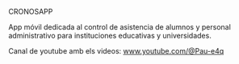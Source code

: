 CRONOSAPP

App móvil dedicada al control de asistencia de alumnos y personal administrativo para instituciones educativas y universidades.

Canal de youtube amb els videos: www.youtube.com/@Pau-e4q
